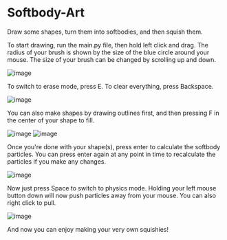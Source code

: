 # Softbody-Art
Draw some shapes, turn them into softbodies, and then squish them.

To start drawing, run the main.py file, then hold left click and drag. The radius of your brush is shown by the size of the blue circle around your mouse. The size of your brush can be changed by scrolling up and down.

![image](https://user-images.githubusercontent.com/106367530/204104881-6b014457-da85-4375-87b6-164f2fe9fb9c.png)


To switch to erase mode, press E. To clear everything, press Backspace.

![image](https://user-images.githubusercontent.com/106367530/204104980-5eb9c5a2-8be2-42de-bf0d-ba58e74c8773.png)

You can also make shapes by drawing outlines first, and then pressing F in the center of your shape to fill.

![image](https://user-images.githubusercontent.com/106367530/204105108-64af46e5-acf6-486b-b7f6-5964309bafce.png)
![image](https://user-images.githubusercontent.com/106367530/204105121-a69c0780-608d-4382-9983-92acec187a97.png)

Once you're done with your shape(s), press enter to calculate the softbody particles. You can press enter again at any point in time to recalculate the particles if you make any changes.

![image](https://user-images.githubusercontent.com/106367530/204105321-45132802-acf1-45a2-88a9-157362300d5a.png)

Now just press Space to switch to physics mode. Holding your left mouse button down will now push particles away from your mouse. You can also right click to pull.

![image](https://user-images.githubusercontent.com/106367530/204105463-f63db096-b27b-4456-8e69-d8632d06d9f4.png)

And now you can enjoy making your very own squishies!
